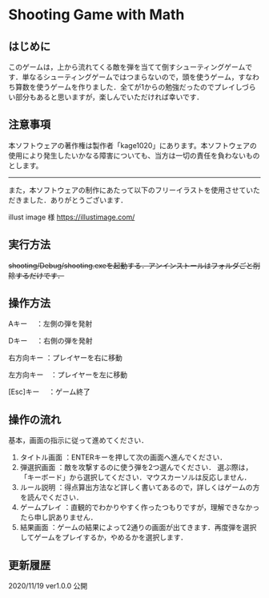 # Shooting Game with Math

## はじめに

このゲームは，上から流れてくる敵を弾を当てて倒すシューティングゲームです．単なるシューティングゲームではつまらないので，頭を使うゲーム，すなわち算数を使うゲームを作りました．全てが1からの勉強だったのでプレイしづらい部分もあると思いますが，楽しんでいただければ幸いです．

## 注意事項

本ソフトウェアの著作権は製作者「kage1020」にあります。本ソフトウェアの使用により発生したいかなる障害についても、当方は一切の責任を負わないものとします。

---

また，本ソフトウェアの制作にあたって以下のフリーイラストを使用させていただきました．ありがとうございます．

illust image 様  https://illustimage.com/

## 実行方法

~~shooting/Debug/shooting.exeを起動する．アンインストールはフォルダごと削除するだけです．~~

## 操作方法

Aキー　 ：左側の弾を発射

Dキー　 ：右側の弾を発射

右方向キー  ：プレイヤーを右に移動

左方向キー　：プレイヤーを左に移動

[Esc]キー 　：ゲーム終了

## 操作の流れ

基本，画面の指示に従って進めてください．

1. タイトル画面	：ENTERキーを押して次の画面へ進んでください．
2. 弾選択画面		：敵を攻撃するのに使う弾を2つ選んでください．
   選ぶ際は，「キーボード」から選択してください．マウスカーソルは反応しません．
3. ルール説明		：得点算出方法など詳しく書いてあるので，詳しくはゲームの方を読んでください．
4. ゲームプレイ	：直観的でわかりやすく作ったつもりですが，理解できなかったら申し訳ありません．
5. 結果画面		：ゲームの結果によって2通りの画面が出てきます．再度弾を選択してゲームをプレイするか，やめるかを選択します．

## 更新履歴

2020/11/19	ver1.0.0 公開
